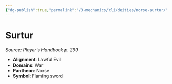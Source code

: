 ```yaml
---
{"dg-publish":true,"permalink":"/3-mechanics/cli/deities/norse-surtur/","tags":["ttrpg-cli/compendium/src/5e/phb","ttrpg-cli/deity/norse","ttrpg-cli/domain/war"],"noteIcon":""}
---
```


# Surtur
*Source: Player's Handbook p. 299* 

- **Alignment**: Lawful Evil
- **Domains**: War
- **Pantheon**: Norse
- **Symbol**: Flaming sword